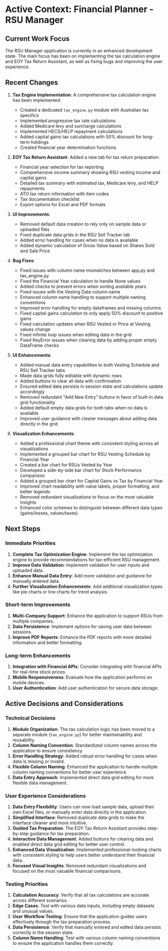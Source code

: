 # Active Context: Financial Planner - RSU Manager

## Current Work Focus
The RSU Manager application is currently in an enhanced development state. The main focus has been on implementing the tax calculation engine and EOY Tax Return Assistant, as well as fixing bugs and improving the user experience.

## Recent Changes

1. **Tax Engine Implementation**: A comprehensive tax calculation engine has been implemented:
   - Created a dedicated `tax_engine.py` module with Australian tax specifics
   - Implemented progressive tax rate calculations
   - Added Medicare levy and surcharge calculations
   - Implemented HECS/HELP repayment calculations
   - Added capital gains tax calculations with 50% discount for long-term holdings
   - Created financial year determination functions

2. **EOY Tax Return Assistant**: Added a new tab for tax return preparation:
   - Financial year selection for tax reporting
   - Comprehensive income summary showing RSU vesting income and capital gains
   - Detailed tax summary with estimated tax, Medicare levy, and HELP repayments
   - ATO tax return information with item codes
   - Tax documentation checklist
   - Export options for Excel and PDF formats

3. **UI Improvements**:
   - Removed default data creation to rely only on sample data or uploaded files
   - Fixed duplicate data grids in the RSU Sell Tracker tab
   - Added error handling for cases when no data is available
   - Added dynamic calculation of Gross Value based on Shares Sold and Sale Price

4. **Bug Fixes**:
     - Fixed issues with column name mismatches between app.py and tax_engine.py
     - Fixed the Financial Year calculation to handle None values
     - Added checks to prevent errors when sorting available years
     - Fixed issues with the Vesting Date column name
     - Enhanced column name handling to support multiple naming conventions
     - Improved error handling for empty dataframes and missing columns
     - Fixed capital gains calculation to only apply 50% discount to positive gains
     - Fixed calculation updates when RSU Vested or Price at Vesting values change
     - Fixed infinite loop issues when editing data in the grid
     - Fixed KeyError issues when clearing data by adding proper empty DataFrame checks
     
5. **UI Enhancements**:
     - Added manual data entry capabilities to both Vesting Schedule and RSU Sell Tracker tabs
     - Made data grids fully editable with dynamic rows
     - Added buttons to clear all data with confirmation
     - Ensured edited data persists in session state and calculations update accordingly
     - Removed redundant "Add New Entry" buttons in favor of built-in data grid functionality
     - Added default empty data grids for both tabs when no data is available
     - Improved user guidance with clearer messages about adding data directly in the grid

6. **Visualization Enhancements**:
     - Added a professional chart theme with consistent styling across all visualizations
     - Implemented a grouped bar chart for RSU Vesting Schedule by Financial Year
     - Created a bar chart for RSUs Vested by Year
     - Developed a side-by-side bar chart for Stock Performance comparison
     - Added a grouped bar chart for Capital Gains vs Tax by Financial Year
     - Improved chart readability with value labels, proper formatting, and better legends
     - Removed redundant visualizations to focus on the most valuable insights
     - Enhanced color schemes to distinguish between different data types (gains/losses, values/taxes)

## Next Steps

### Immediate Priorities
1. **Complete Tax Optimization Engine**: Implement the tax optimization engine to provide recommendations for tax-efficient RSU management.
2. **Improve Data Validation**: Implement validation for user inputs and uploaded data.
3. **Enhance Manual Data Entry**: Add more validation and guidance for manually entered data.
4. **Further Visualization Enhancements**: Add additional visualization types like pie charts or line charts for trend analysis.

### Short-term Improvements
1. **Multi-Company Support**: Enhance the application to support RSUs from multiple companies.
2. **Data Persistence**: Implement options for saving user data between sessions.
3. **Improve PDF Reports**: Enhance the PDF reports with more detailed information and better formatting.

### Long-term Enhancements
1. **Integration with Financial APIs**: Consider integrating with financial APIs for real-time stock prices.
2. **Mobile Responsiveness**: Evaluate how the application performs on mobile devices.
3. **User Authentication**: Add user authentication for secure data storage.

## Active Decisions and Considerations

### Technical Decisions
1. **Module Organization**: The tax calculation logic has been moved to a separate module (`tax_engine.py`) for better maintainability and reusability.
2. **Column Naming Convention**: Standardized column names across the application to ensure consistency.
3. **Error Handling Strategy**: Added robust error handling for cases when data is missing or invalid.
4. **Flexible Column Naming**: Enhanced the application to handle multiple column naming conventions for better user experience.
5. **Data Entry Approach**: Implemented direct data grid editing for more flexible data management.

### User Experience Considerations
1. **Data Entry Flexibility**: Users can now load sample data, upload their own Excel files, or manually enter data directly in the application.
2. **Simplified Interface**: Removed duplicate data grids to make the interface cleaner and more intuitive.
3. **Guided Tax Preparation**: The EOY Tax Return Assistant provides step-by-step guidance for tax preparation.
4. **Interactive Data Management**: Added buttons for clearing data and enabled direct data grid editing for better user control.
5. **Enhanced Data Visualization**: Implemented professional-looking charts with consistent styling to help users better understand their financial data.
6. **Focused Visual Insights**: Removed redundant visualizations and focused on the most valuable financial comparisons.

### Testing Priorities
1. **Calculation Accuracy**: Verify that all tax calculations are accurate across different scenarios.
2. **Edge Cases**: Test with various data inputs, including empty datasets and unusual values.
3. **User Workflow Testing**: Ensure that the application guides users effectively through the tax preparation process.
4. **Data Persistence**: Verify that manually entered and edited data persists correctly in the session state.
5. **Column Name Handling**: Test with various column naming conventions to ensure the application handles them correctly.
